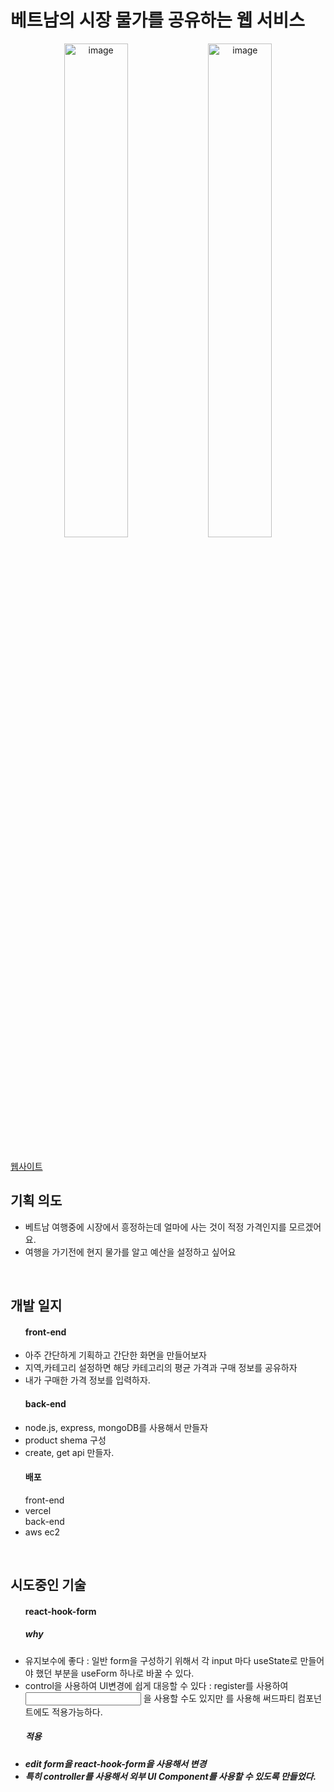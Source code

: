 <h1>베트남의 시장 물가를 공유하는 웹 서비스</h1>
<p align="center">
<img width="45%" alt="image" src="https://github.com/user-attachments/assets/adaf38a6-daa0-433c-9478-db1df3e9c689">
<img width="45%" alt="image" src="https://github.com/user-attachments/assets/fd363a31-0d1a-4314-bc33-6b378bff3763">
<p/>
<br>
<a href="https://market-price-ochre.vercel.app/">웹사이트</a>
<br>
<h2>기획 의도</h2>
<ul>
  <li>베트남 여행중에 시장에서 흥정하는데 얼마에 사는 것이 적정 가격인지를 모르겠어요.</li>
  <li>여행을 가기전에 현지 물가를 알고 예산을 설정하고 싶어요</li>
</ul>
<br>
<h2>개발 일지</h2>
<ul>
  <h4>front-end</h4>
  <li>아주 간단하게 기획하고 간단한 화면을 만들어보자</li>
  <li>지역,카테고리 설정하면 해당 카테고리의 평균 가격과 구매 정보를 공유하자</li>
  <li>내가 구매한 가격 정보를 입력하자.</li>
   <h4>back-end</h4>
  <li>node.js, express, mongoDB를 사용해서 만들자</li>
  <li>product shema 구성</li>
  <li>create, get api 만들자.</li>
   <h4>배포</h4>
   front-end
  <li>vercel</li>
  back-end
  <li>aws ec2</li>
</ul>
<br>
<h2>시도중인 기술</h2>
<ul>
  <h4>react-hook-form</h4>
  <h5>why</h5>
  <li>유지보수에 좋다 : 일반 form을 구성하기 위해서 각 input 마다 useState로 만들어야 했던 부분을 useForm 하나로 바꿀 수 있다.</li>
  <li>control을 사용하여 UI변경에 쉽게 대응할 수 있다 : register를 사용하여 <input/> 을 사용할 수도 있지만 <Controller/>를 사용해 써드파티 컴포넌트에도 적용가능하다.</li>
  <h5>적용 <h5/> 
  <li>edit form을 react-hook-form을 사용해서 변경</li>
  <li>특히 controller를 사용해서 외부 UI Component를 사용할 수 있도록 만들었다.</li>
</ul>
